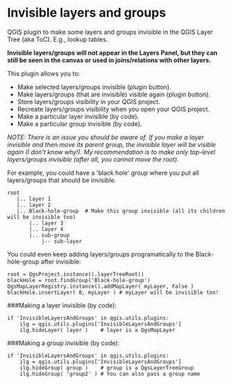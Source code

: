 # Invisible layers and groups
QGIS plugin to make some layers and groups invisible in the QGIS Layer Tree (aka ToC). E.g., lookup tables.

**Invisible layers/groups will not appear in the Layers Panel, but they can still be seen in the canvas or used in joins/relations with other layers.**

This plugin allows you to:


 - Make selected layers/groups invisible (plugin button).
 - Make layers/groups (that are invisible) visible again (plugin button).
 - Store layers/groups visibility in your QGIS project.
 - Recreate layers/groups visibility when you open your QGIS project.
 - Make a particular layer invisible (by code).
 - Make a particular group invisible (by code).


*NOTE: There is an issue you should be aware of. If you make a layer invisible and then move its parent group, the invisible layer will be visible again (I don't know why!). My recommendation is to make only top-level layers/groups invisible (after all, you cannot move the root).*

For example, you could have a 'black hole' group where you put all layers/groups that should be invisible. 

    root
       |.. layer 1
       |.. layer 2
       |.. Black-hole-group  # Make this group invisible (all its children will be invisible too)
           |.. layer 3
           |.. layer 4
           |.. sub-group
               |-- sub-layer
             
You could even keep adding layers/groups programatically to the Black-hole-group after invisible:

    root = QgsProject.instance().layerTreeRoot()
    blackHole = root.findGroup('Black-hole-group')
    QgsMapLayerRegistry.instance().addMapLayer( myLayer, False )
    blackHole.insertLayer( 0, myLayer ) # myLayer will be invisible too!


###Making a layer invisible (by code):

    if 'InvisibleLayersAndGroups' in qgis.utils.plugins:
        ilg = qgis.utils.plugins['InvisibleLayersAndGroups']
        ilg.hideLayer( layer )    # layer is a QgsMapLayer

###Making a group invisible (by code):

    if 'InvisibleLayersAndGroups' in qgis.utils.plugins:
        ilg = qgis.utils.plugins['InvisibleLayersAndGroups']
        ilg.hideGroup( group )    # group is a QgsLayerTreeGroup
        ilg.hideGroup( 'group2' ) # You can also pass a group name

